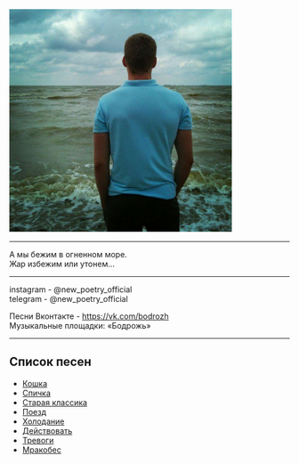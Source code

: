 <img src="img/author.jpg" alt="Cover" width="400" height="400" />

***
А мы бежим в огненном море.  
Жар избежим или утонем...
***
instagram - @new_poetry_official  
telegram - @new_poetry_official

Песни
Вконтакте - https://vk.com/bodrozh  
Музыкальные площадки: «Бодрожь»
***

## Список песен

- [Кошка](music/Кошка/Кошка.md)
- [Спичка](music/Спичка/Спичка.md)
- [Старая классика](music/Старая_классика/Старая_классика.md)
- [Поезд](music/Поезд/Поезд.md)
- [Холодание](music/Холодание/Холодание.md)
- [Действовать](music/Действовать/Действовать.md)
- [Тревоги](music/Тревоги/Тревоги.md)
- [Мракобес](music/Мракобес/Мракобес.md)
